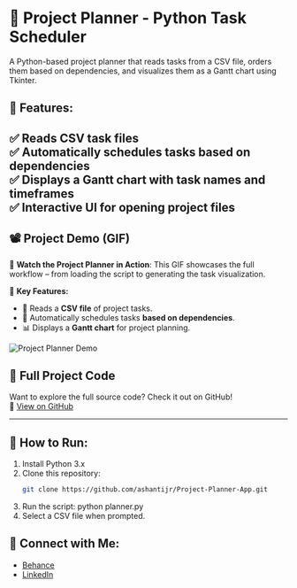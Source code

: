 # 📝 Project Planner - Python Task Scheduler

A Python-based project planner that reads tasks from a CSV file, orders them based on dependencies, and visualizes them as a Gantt chart using Tkinter.

## 📌 Features:
✅ Reads CSV task files  
✅ Automatically schedules tasks based on dependencies  
✅ Displays a Gantt chart with task names and timeframes  
✅ Interactive UI for opening project files  
---

## **📽️ Project Demo (GIF)**
🎥 **Watch the Project Planner in Action**: This GIF showcases the full workflow – from loading the script to generating the task visualization.

📌 **Key Features:**
- 📂 Reads a **CSV file** of project tasks.
- 🔄 Automatically schedules tasks **based on dependencies**.
- 📊 Displays a **Gantt chart** for project planning.

![Project Planner Demo](https://github.com/ashantijr/Project-Planner-App/blob/main/Project%20Planner%20demo.gif)

## 📂 Full Project Code  
Want to explore the full source code? Check it out on GitHub!  
🔗 [View on GitHub](https://github.com/ashantijr/Project-Planner-App)

---
## 🚀 How to Run:
1. Install Python 3.x
2. Clone this repository:
   ```bash
   git clone https://github.com/ashantijr/Project-Planner-App.git
3. Run the script: python planner.py
4. Select a CSV file when prompted.

## 🔗 Connect with Me:
- [Behance](https://www.behance.net/ashantiJ)
- [LinkedIn](https://www.linkedin.com/in/ashanti-j-retana/)

